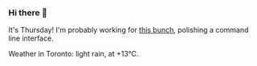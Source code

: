 ### Hi there :wave:

It's Thursday! I'm probably working for [this bunch](https://github.com/kohofinancial), polishing a command line interface.

Weather in Toronto: light rain, at +13°C.
